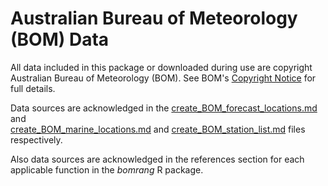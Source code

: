 # Australian Bureau of Meteorology (BOM) Data

All data included in this package or downloaded during use are copyright
Australian Bureau of Meteorology (BOM). See BOM's
[Copyright Notice](http://www.bom.gov.au/other/copyright.shtml) for full
details.

Data sources are acknowledged in the
[create_BOM_forecast_locations.md](create_BOM_forecast_locations.md) and  
[create_BOM_marine_locations.md](create_BOM_marine_locations.md) and
[create_BOM_station_list.md](create_BOM_station_list.md) files respectively.

Also data sources are acknowledged in the references section for each applicable
function in the _bomrang_ R package.
